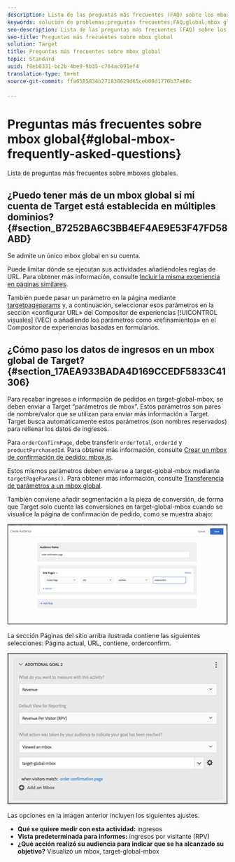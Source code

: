 ```yaml
---
description: Lista de las preguntas más frecuentes (FAQ) sobre los mboxes globales.
keywords: solución de problemas;preguntas frecuentes;FAQ;global;mbox global
seo-description: Lista de las preguntas más frecuentes (FAQ) sobre los mboxes globales.
seo-title: Preguntas más frecuentes sobre mbox global
solution: Target
title: Preguntas más frecuentes sobre mbox global
topic: Standard
uuid: f8eb0331-bc2b-4be9-9b35-c764ac091ef4
translation-type: tm+mt
source-git-commit: ffa6585834b271838629d65ceb00d1770b37e80c

---
```



# Preguntas más frecuentes sobre mbox global{#global-mbox-frequently-asked-questions}

Lista de preguntas más frecuentes sobre mboxes globales.

## ¿Puedo tener más de un mbox global si mi cuenta de Target está establecida en múltiples dominios?{#section_B7252BA6C3BB4EF4AE9E53F47FD58ABD}

Se admite un único mbox global en su cuenta.

Puede limitar dónde se ejecutan sus actividades añadiéndoles reglas de URL. Para obtener más información, consulte   [Incluir la misma experiencia en páginas similares](../../../c-experiences/c-visual-experience-composer/temtest.md#task_2539D51A18044F82B0D9895636546781).

También puede pasar un parámetro en la página mediante [targetpageparams](/help/c-implementing-target/c-implementing-target-for-client-side-web/targetpageparams.md) y, a continuación, seleccionar esos parámetros en la sección «configurar URL» del Compositor de experiencias [!UICONTROL visuales] (VEC) o añadiendo los parámetros como «refinamientos» en el Compositor de experiencias basadas en formularios.

## ¿Cómo paso los datos de ingresos en un mbox global de Target?{#section_17AEA933BADA4D169CCEDF5833C41306}

Para recabar ingresos e información de pedidos en target-global-mbox, se deben enviar a Target “parámetros de mbox”. Estos parámetros son pares de nombre/valor que se utilizan para enviar más información a Target. Target busca automáticamente estos parámetros (son nombres reservados) para rellenar los datos de ingresos.

Para `orderConfirmPage`, debe transferir `orderTotal`, `orderId` y `productPurchasedId`. Para obtener más información, consulte [Crear un mbox de confirmación de pedido: mbox.js](../../../c-implementing-target/c-implementing-target-for-client-side-web/t-mbox-download/orderconfirm-create.md#task_0036D5F6C062442788BB55E872816D82).

Estos mismos parámetros deben enviarse a target-global-mbox mediante `targetPageParams()`. Para obtener más información, consulte [Transferencia de parámetros a un mbox global](../../../c-implementing-target/c-implementing-target-for-client-side-web/t-mbox-download/c-understanding-global-mbox/pass-parameters-to-global-mbox.md#concept_33362A04146C4E3C8E7089B65F38B5E5).

También conviene añadir segmentación a la pieza de conversión, de forma que Target solo cuente las conversiones en target-global-mbox cuando se visualice la página de confirmación de pedido, como se muestra abajo:

![](assets/revenue1.png)

La sección Páginas del sitio arriba ilustrada contiene las siguientes selecciones: Página actual, URL, contiene, orderconfirm.

![](assets/revenue2.png)

Las opciones en la imagen anterior incluyen los siguientes ajustes.

* **Qué se quiere medir con esta actividad:** ingresos
* **Vista predeterminada para informes:** ingresos por visitante (RPV)
* **¿Qué acción realizó su audiencia para indicar que se ha alcanzado su objetivo?** Visualizó un mbox, target-global-mbox